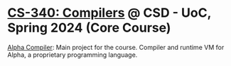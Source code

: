 # [CS-340: Compilers](https://www.csd.uoc.gr/~hy340/) @ CSD - UoC, Spring 2024 (Core Course)

[Alpha Compiler](alpha-compiler): Main project for the course. Compiler and runtime VM for Alpha, a proprietary programming language.
